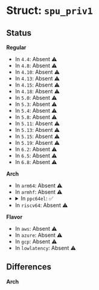 # Struct: <code>spu_priv1</code>

## Status
<b>Regular</b>
<ul>
<li>
In <code>4.4</code>: Absent ⚠️
</li>
<li>
In <code>4.8</code>: Absent ⚠️
</li>
<li>
In <code>4.10</code>: Absent ⚠️
</li>
<li>
In <code>4.13</code>: Absent ⚠️
</li>
<li>
In <code>4.15</code>: Absent ⚠️
</li>
<li>
In <code>4.18</code>: Absent ⚠️
</li>
<li>
In <code>5.0</code>: Absent ⚠️
</li>
<li>
In <code>5.3</code>: Absent ⚠️
</li>
<li>
In <code>5.4</code>: Absent ⚠️
</li>
<li>
In <code>5.8</code>: Absent ⚠️
</li>
<li>
In <code>5.11</code>: Absent ⚠️
</li>
<li>
In <code>5.13</code>: Absent ⚠️
</li>
<li>
In <code>5.15</code>: Absent ⚠️
</li>
<li>
In <code>5.19</code>: Absent ⚠️
</li>
<li>
In <code>6.2</code>: Absent ⚠️
</li>
<li>
In <code>6.5</code>: Absent ⚠️
</li>
<li>
In <code>6.8</code>: Absent ⚠️
</li>
</ul>
<b>Arch</b>
<ul>
<li>
In <code>arm64</code>: Absent ⚠️
</li>
<li>
In <code>armhf</code>: Absent ⚠️
</li>
<li>
<details>
<summary>In <code>ppc64el</code>: ✅</summary>

```c
struct spu_priv1 {
    u64 mfc_sr1_RW;
    u64 mfc_lpid_RW;
    u64 spu_idr_RW;
    u64 mfc_vr_RO;
    u64 spu_vr_RO;
    u8 pad_0x28_0x100[216];
    u64 int_mask_RW[3];
    u8 pad_0x118_0x140[40];
    u64 int_stat_RW[3];
    u8 pad_0x158_0x180[40];
    u64 int_route_RW;
    u8 pad_0x188_0x200[120];
    u64 mfc_atomic_flush_RW;
    u8 pad_0x208_0x280[120];
    u64 resource_allocation_groupID_RW;
    u64 resource_allocation_enable_RW;
    u8 pad_0x290_0x3c8[312];
    u64 smf_sbi_signal_sel;
    u64 smf_ato_signal_sel;
    u8 pad_0x3d8_0x400[40];
    u64 mfc_sdr_RW;
    u8 pad_0x408_0x500[248];
    u64 tlb_index_hint_RO;
    u64 tlb_index_W;
    u64 tlb_vpn_RW;
    u64 tlb_rpn_RW;
    u8 pad_0x520_0x540[32];
    u64 tlb_invalidate_entry_W;
    u64 tlb_invalidate_all_W;
    u8 pad_0x550_0x580[48];
    u64 smm_hid;
    u8 pad_0x588_0x600[120];
    u64 mfc_accr_RW;
    u8 pad_0x608_0x610[8];
    u64 mfc_dsisr_RW;
    u8 pad_0x618_0x620[8];
    u64 mfc_dar_RW;
    u8 pad_0x628_0x700[216];
    u64 rmt_index_RW;
    u8 pad_0x708_0x710[8];
    u64 rmt_data1_RW;
    u8 pad_0x718_0x800[232];
    u64 mfc_dsir_R;
    u64 mfc_lsacr_RW;
    u64 mfc_lscrr_R;
    u8 pad_0x818_0x820[8];
    u64 mfc_tclass_id_RW;
    u8 pad_0x828_0x900[216];
    u64 mfc_rm_boundary;
    u8 pad_0x908_0x938[48];
    u64 smf_dma_signal_sel;
    u8 pad_0x940_0xa38[248];
    u64 smm_signal_sel;
    u8 pad_0xa40_0xc00[448];
    u64 mfc_cer_R;
    u8 pad_0xc08_0x1000[1016];
    u64 spu_ecc_cntl_RW;
    u64 spu_ecc_stat_RW;
    u64 spu_ecc_addr_RW;
    u64 spu_err_mask_RW;
    u8 pad_0x1020_0x1028[8];
    u64 spu_trig0_sel;
    u64 spu_trig1_sel;
    u64 spu_trig2_sel;
    u64 spu_trig3_sel;
    u64 spu_trace_sel;
    u64 spu_event0_sel;
    u64 spu_event1_sel;
    u64 spu_event2_sel;
    u64 spu_event3_sel;
    u64 spu_trace_cntl;
};
```
</details>
</li>
<li>
In <code>riscv64</code>: Absent ⚠️
</li>
</ul>
<b>Flavor</b>
<ul>
<li>
In <code>aws</code>: Absent ⚠️
</li>
<li>
In <code>azure</code>: Absent ⚠️
</li>
<li>
In <code>gcp</code>: Absent ⚠️
</li>
<li>
In <code>lowlatency</code>: Absent ⚠️
</li>
</ul>

## Differences
<b>Arch</b>
<ul>
</ul>
